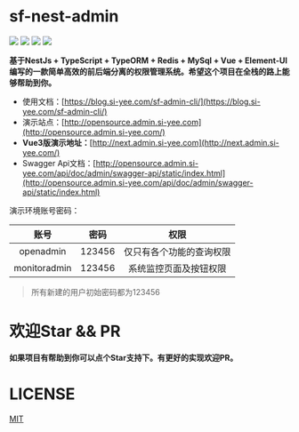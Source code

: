 # sf-nest-admin

![](https://img.shields.io/github/commit-activity/m/hackycy/sf-nest-admin) ![](https://img.shields.io/github/license/hackycy/sf-nest-admin) ![](https://img.shields.io/github/repo-size/hackycy/sf-nest-admin) ![](https://img.shields.io/github/languages/top/hackycy/sf-nest-admin)

**基于NestJs + TypeScript + TypeORM + Redis + MySql + Vue + Element-UI编写的一款简单高效的前后端分离的权限管理系统。希望这个项目在全栈的路上能够帮助到你。**

- 使用文档：[https://blog.si-yee.com/sf-admin-cli/](https://blog.si-yee.com/sf-admin-cli/)
- 演示站点：[http://opensource.admin.si-yee.com](http://opensource.admin.si-yee.com/)
- **Vue3版演示地址：**[http://next.admin.si-yee.com](http://next.admin.si-yee.com/)
- Swagger Api文档：[http://opensource.admin.si-yee.com/api/doc/admin/swagger-api/static/index.html](http://opensource.admin.si-yee.com/api/doc/admin/swagger-api/static/index.html)

演示环境账号密码：

|     账号     |  密码  |           权限           |
| :----------: | :----: | :----------------------: |
|  openadmin   | 123456 | 仅只有各个功能的查询权限 |
| monitoradmin | 123456 |  系统监控页面及按钮权限  |

> 所有新建的用户初始密码都为123456

# 欢迎Star && PR

**如果项目有帮助到你可以点个Star支持下。有更好的实现欢迎PR。**

# LICENSE

[MIT](LICENSE)

